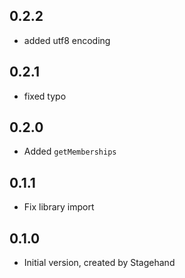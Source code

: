 ## 0.2.2

- added utf8 encoding

## 0.2.1

- fixed typo

## 0.2.0

- Added `getMemberships`

## 0.1.1

- Fix library import

## 0.1.0

- Initial version, created by Stagehand
